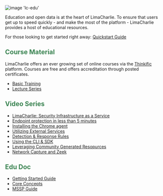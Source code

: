 <!-- leave the empty title here... the image below displays the info BUT the platform requires something here -->
###

![image 'lc-edu'](https://storage.googleapis.com/lc-edu/content/images/logos/lc-edu.png)

Education and open data is at the heart of LimaCharlie. To ensure that users get up to speed quickly - and make the most of the platform - LimaCharlie provides a host of educational resources.

For those looking to get started right away: [Quickstart Guide](lcc_quick_start.md)

## <span style="color:#3b8452">Course Material</span>

LimaCharlie offers an ever growing set of online courses via the [Thinkific](https://www.thinkific.com/) platform. Courses are free and offers accreditation through posted certificates.

* [Basic Training](https://edu.limacharlie.io/courses/basic-training-1)
* [Lecture Series](https://edu.limacharlie.io/courses/lecture-series)

## <span style="color:#3b8452">Video Series</span>

* [LimaCharlie: Security Infrastructure as a Service](https://www.youtube.com/watch?v=Q5_N6inFSpY)
* [Endpoint protection in less than 5 minutes](https://www.youtube.com/watch?v=1V_5CYx7Wo0)
* [Installing the Chrome agent](https://www.youtube.com/watch?v=8Ww6uTnQ7hk)
* [Utilizing External Services](https://www.youtube.com/watch?v=oxiTj9QkD5Q&t=253s)
* [Detection & Response Rules](https://www.youtube.com/watch?v=0bwgMPkfbFE&t=187s)
* [Using the CLI & SDK](https://www.youtube.com/watch?v=RkCFMXuE0WQ&t=1206s)
* [Leveraging Community Generated Resopurces](https://www.youtube.com/watch?v=i2VJm1ur7_U&t=1177s)
* [Network Capture and Zeek](https://www.youtube.com/watch?v=wSN2BrGx0j8&t=964s)

## <span style="color:#3b8452">Edu Doc</span>

* [Getting Started Guide](https://storage.googleapis.com/limacharlie-io/public_documents/LC_GettingStartedGuide.pdf)
* [Core Concepts](https://storage.googleapis.com/limacharlie-io/public_documents/LC_CoreConcepts.pdf)
* [MSSP Guide](https://storage.googleapis.com/limacharlie-io/public_documents/LimaCharlie.io_MSSP_Starter_Kit.pdf)
